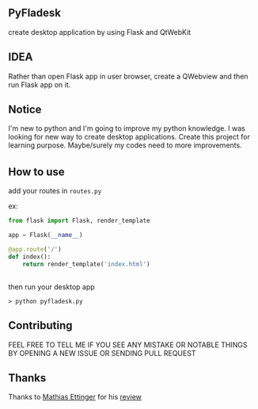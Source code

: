 ## PyFladesk
create desktop application by using Flask and QtWebKit 

## IDEA 

Rather than open Flask app in user browser, create a QWebview and then run Flask app on it.


## Notice 
I'm new to python and I'm going to improve my python knowledge. I was looking for new way to create desktop applications. Create this project for learning purpose. Maybe/surely my codes need to more improvements.
###### 
## How to use

add your routes in `routes.py`

ex: 

```python
from flask import Flask, render_template

app = Flask(__name__)

@app.route('/')
def index():
    return render_template('index.html')
  
```
then run your desktop app 

`> python pyfladesk.py`


## Contributing

FEEL FREE TO TELL ME IF YOU SEE ANY MISTAKE OR NOTABLE THINGS BY OPENING A NEW ISSUE OR SENDING PULL REQUEST

## Thanks
Thanks to [Mathias Ettinger](http://codereview.stackexchange.com/users/84718/mathias-ettinger) for his [review](http://codereview.stackexchange.com/questions/114221/python-gui-by-qtwebkit-and-flask/114307#114307)

